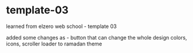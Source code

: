 # template-03
learned from elzero web school - template 03

added some changes as - button that can change the whole design colors, icons, scroller loader to ramadan theme

